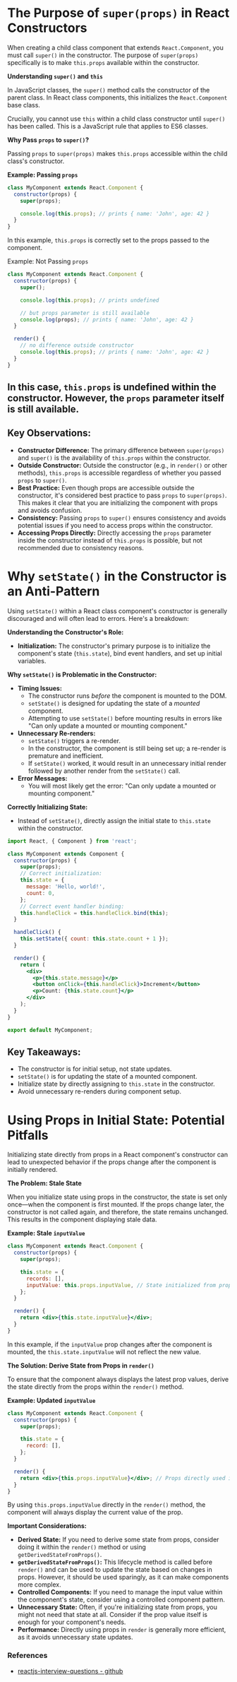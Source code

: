 # The Purpose of `super(props)` in React Constructors

When creating a child class component that extends `React.Component`, you must call `super()` in the constructor. The purpose of `super(props)` specifically is to make `this.props` available within the constructor.

**Understanding `super()` and `this`**

In JavaScript classes, the `super()` method calls the constructor of the parent class. In React class components, this initializes the `React.Component` base class.

Crucially, you cannot use `this` within a child class constructor until `super()` has been called. This is a JavaScript rule that applies to ES6 classes.

**Why Pass `props` to `super()`?**

Passing `props` to `super(props)` makes `this.props` accessible within the child class's constructor.

**Example: Passing `props`**

```jsx
class MyComponent extends React.Component {
  constructor(props) {
    super(props);

    console.log(this.props); // prints { name: 'John', age: 42 }
  }
}
```

In this example, `this.props` is correctly set to the props passed to the component.

Example: Not Passing `props`
```jsx
class MyComponent extends React.Component {
  constructor(props) {
    super();

    console.log(this.props); // prints undefined

    // but props parameter is still available
    console.log(props); // prints { name: 'John', age: 42 }
  }

  render() {
    // no difference outside constructor
    console.log(this.props); // prints { name: 'John', age: 42 }
  }
}
```

## In this case, `this.props` is undefined within the constructor. However, the `props` parameter itself is still available.

## Key Observations:

* **Constructor Difference:** The primary difference between `super(props)` and `super()` is the availability of `this.props` within the constructor.
* **Outside Constructor:** Outside the constructor (e.g., in `render()` or other methods), `this.props` is accessible regardless of whether you passed `props` to `super()`.
* **Best Practice:** Even though props are accessible outside the constructor, it's considered best practice to pass `props` to `super(props)`. This makes it clear that you are initializing the component with props and avoids confusion.
* **Consistency:** Passing `props` to `super()` ensures consistency and avoids potential issues if you need to access props within the constructor.
* **Accessing Props Directly:** Directly accessing the `props` parameter inside the constructor instead of `this.props` is possible, but not recommended due to consistency reasons.


# Why `setState()` in the Constructor is an Anti-Pattern

Using `setState()` within a React class component's constructor is generally discouraged and will often lead to errors. Here's a breakdown:

**Understanding the Constructor's Role:**

* **Initialization:** The constructor's primary purpose is to initialize the component's state (`this.state`), bind event handlers, and set up initial variables.

**Why `setState()` is Problematic in the Constructor:**

* **Timing Issues:**
    * The constructor runs *before* the component is mounted to the DOM.
    * `setState()` is designed for updating the state of a *mounted* component.
    * Attempting to use `setState()` before mounting results in errors like "Can only update a mounted or mounting component."
* **Unnecessary Re-renders:**
    * `setState()` triggers a re-render.
    * In the constructor, the component is still being set up; a re-render is premature and inefficient.
    * If `setState()` worked, it would result in an unnecessary initial render followed by another render from the `setState()` call.
* **Error Messages:**
    * You will most likely get the error: "Can only update a mounted or mounting component."

**Correctly Initializing State:**

* Instead of `setState()`, directly assign the initial state to `this.state` within the constructor.

```jsx
import React, { Component } from 'react';

class MyComponent extends Component {
  constructor(props) {
    super(props);
    // Correct initialization:
    this.state = {
      message: 'Hello, world!',
      count: 0,
    };
    // Correct event handler binding:
    this.handleClick = this.handleClick.bind(this);
  }

  handleClick() {
    this.setState({ count: this.state.count + 1 });
  }

  render() {
    return (
      <div>
        <p>{this.state.message}</p>
        <button onClick={this.handleClick}>Increment</button>
        <p>Count: {this.state.count}</p>
      </div>
    );
  }
}

export default MyComponent;
```

## Key Takeaways:

* The constructor is for initial setup, not state updates.
* `setState()` is for updating the state of a mounted component.
* Initialize state by directly assigning to `this.state` in the constructor.
* Avoid unnecessary re-renders during component setup.



# Using Props in Initial State: Potential Pitfalls

Initializing state directly from props in a React component's constructor can lead to unexpected behavior if the props change after the component is initially rendered.

**The Problem: Stale State**

When you initialize state using props in the constructor, the state is set only once—when the component is first mounted. If the props change later, the constructor is not called again, and therefore, the state remains unchanged. This results in the component displaying stale data.

**Example: Stale `inputValue`**

```jsx
class MyComponent extends React.Component {
  constructor(props) {
    super(props);

    this.state = {
      records: [],
      inputValue: this.props.inputValue, // State initialized from props
    };
  }

  render() {
    return <div>{this.state.inputValue}</div>;
  }
}
```

In this example, if the `inputValue` prop changes after the component is mounted, the `this.state.inputValue` will not reflect the new value.

**The Solution: Derive State from Props in `render()`**

To ensure that the component always displays the latest prop values, derive the state directly from the props within the `render()` method.

**Example: Updated `inputValue`**
```jsx
class MyComponent extends React.Component {
  constructor(props) {
    super(props);

    this.state = {
      record: [],
    };
  }

  render() {
    return <div>{this.props.inputValue}</div>; // Props directly used in render
  }
}
```

By using `this.props.inputValue` directly in the `render()` method, the component will always display the current value of the prop.

**Important Considerations:**

* **Derived State:** If you need to derive some state from props, consider doing it within the `render()` method or using `getDerivedStateFromProps()`.
* **`getDerivedStateFromProps()`:** This lifecycle method is called before `render()` and can be used to update the state based on changes in props. However, it should be used sparingly, as it can make components more complex.
* **Controlled Components:** If you need to manage the input value within the component's state, consider using a controlled component pattern.
* **Unnecessary State:** Often, if you're initializing state from props, you might not need that state at all. Consider if the prop value itself is enough for your component's needs.
* **Performance:** Directly using props in `render` is generally more efficient, as it avoids unnecessary state updates.





### References
* [reactjs-interview-questions - github](https://github.com/sudheerj/reactjs-interview-questions?tab=readme-ov-file#what-is-react)
